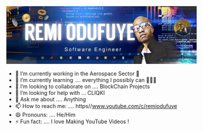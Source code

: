 <img src="https://github.com/remiodufuye/remiodufuye/blob/main/fullstacknew2.jpg" alt="fullstack" >

- 🔭 I’m currently working in the Aerospace Sector  🚀
- 🌱 I’m currently learning .... everything I possibly can 👩🏽‍💻
- 👯 I’m looking to collaborate on .... BlockChain Projects
- 🤔 I’m looking for help with ... <a> CLIQKI </a>
- 💬 Ask me about .... Anything 
- 📫 How to reach me: .... https//www.youtube.com/c/remiodufuye
- 😄 Pronouns: .... He/Him 
- ⚡ Fun fact: .... I love Making YouTube Videos ! 

